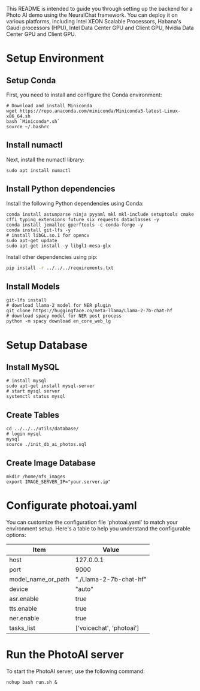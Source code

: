 This README is intended to guide you through setting up the backend for a Photo AI demo using the NeuralChat framework. You can deploy it on various platforms, including Intel XEON Scalable Processors, Habana's Gaudi processors (HPU), Intel Data Center GPU and Client GPU, Nvidia Data Center GPU and Client GPU.


# Setup Environment


## Setup Conda

First, you need to install and configure the Conda environment:

```shell
# Download and install Miniconda
wget https://repo.anaconda.com/miniconda/Miniconda3-latest-Linux-x86_64.sh
bash `Miniconda*.sh`
source ~/.bashrc
```

## Install numactl

Next, install the numactl library:

```shell
sudo apt install numactl
```

## Install Python dependencies

Install the following Python dependencies using Conda:

```shell
conda install astunparse ninja pyyaml mkl mkl-include setuptools cmake cffi typing_extensions future six requests dataclasses -y
conda install jemalloc gperftools -c conda-forge -y
conda install git-lfs -y
# install libGL.so.1 for opencv
sudo apt-get update
sudo apt-get install -y libgl1-mesa-glx
```

Install other dependencies using pip:

```bash
pip install -r ../../../requirements.txt
```

## Install Models
```shell
git-lfs install
# download llama-2 model for NER plugin
git clone https://huggingface.co/meta-llama/Llama-2-7b-chat-hf
# download spacy model for NER post process
python -m spacy download en_core_web_lg
```


# Setup Database
## Install MySQL
```shell
# install mysql
sudo apt-get install mysql-server
# start mysql server
systemctl status mysql
```

## Create Tables
```shell
cd ../../../utils/database/
# login mysql
mysql
source ./init_db_ai_photos.sql
```

## Create Image Database
```shell
mkdir /home/nfs_images
export IMAGE_SERVER_IP="your.server.ip"
```

# Configurate photoai.yaml

You can customize the configuration file 'photoai.yaml' to match your environment setup. Here's a table to help you understand the configurable options:

|  Item               | Value                                  |
| ------------------- | ---------------------------------------|
| host                | 127.0.0.1                              |
| port                | 9000                                   |
| model_name_or_path  | "./Llama-2-7b-chat-hf"        |
| device              | "auto"                                  |
| asr.enable          | true                                   |
| tts.enable          | true                                   |
| ner.enable          | true                                   |
| tasks_list          | ['voicechat', 'photoai']               |


# Run the PhotoAI server
To start the PhotoAI server, use the following command:

```shell
nohup bash run.sh &
```
